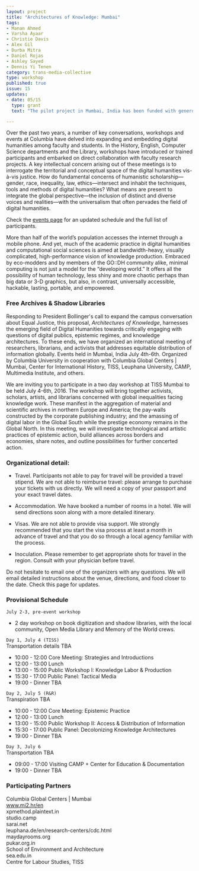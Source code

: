 ```yaml
---
layout: project
title: "Architectures of Knowledge: Mumbai"
tags:
- Manan Ahmed
- Varsha Ayaar
- Christie Davis
- Alex Gil
- Durba Mitra
- Daniel Rojas
- Ashley Sayed
- Dennis Yi Tenen
category: trans-media-collective
type: workshop
published: true
issue: 15
updates:
- date: 05/15
  type: grant
  text: "The pilot project in Mumbai, India has been funded with generous support from the President's Global Innovation Fund."

---
```


Over the past two years, a number of key conversations, workshops and events
at Columbia have delved into expanding and embedding digital humanities among
faculty and students. In the History, English, Computer Science departments
and the Library, workshops have introduced or trained participants and
embarked on direct collaboration with faculty research projects. A key
intellectual concern arising out of these meetings is to interrogate the
territorial and conceptual space of the digital humanities vis-à-vis justice.
How do fundamental concerns of humanistic scholarship—gender, race,
inequality, law, ethics—intersect and inhabit the techniques, tools and
methods of digital humanities? What means are present to integrate the global
perspective—the inclusion of distinct and diverse voices and realities—with
the universalism that often pervades the field of digital humanities.

Check the [events page](http://xpmethod.plaintext.in/events/dissent.html) for
an updated schedule and the full list of participants.

More than half of the world’s population accesses the internet through a
mobile phone. And yet, much of the academic practice in digital humanities and
computational social sciences is aimed at bandwidth-heavy, visually
complicated, high-performance vision of knowledge production. Embraced by
eco-modders and by members of the GO::DH community alike, minimal computing is
not just a model for the “developing world.” It offers all the possibility of
human technology, less shiny and more chaotic perhaps than big data or 3-D
graphics, but also, in contrast, universally accessible, hackable, lasting,
portable, and empowered.

### Free Archives & Shadow Libraries

Responding to President Bollinger's call to expand the campus conversation
about Equal Justice, this proposal, *Architectures of Knowledge*, harnesses the
emerging field of Digital Humanities towards critically engaging with
questions of digital publics, epistemic regimes, and knowledge architectures.
To these ends, we have organized an international meeting of researchers,
librarians, and activists that addresses equitable distribution of information
globally.  Events held in Mumbai, India July 4th-6th. Organized by Columbia
University in cooperation with Columbia Global Centers | Mumbai, Center for
International History, TISS, Leuphana University, CAMP, Multimedia Institute,
and others.

We are inviting you to participate in a two day workshop at TISS Mumbai to be
held July 4-6th, 2016. The workshop will bring together activists, scholars,
artists, and librarians concerned with global inequalities facing knowledge
work. These manifest in the aggregation of material and scientific archives in
northern Europe and America; the pay-walls constructed by the corporate
publishing industry; and the amassing of digital labor in the Global South
while the prestige economy remains in the Global North. In this meeting, we
will investigate technological and artistic practices of epistemic action,
build alliances across borders and economies, share notes, and outline
possibilities for further concerted action.

### Organizational detail:

- Travel. Participants not able to pay for travel will be provided a travel
  stipend. We are not able to reimburse travel: please arrange to purchase
your tickets with us directly. We will need a copy of your passport and your
exact travel dates.

- Accommodation. We have booked a number of rooms in a hotel. We will send
  directions soon along with a more detailed itinerary.

- Visas. We are not able to provide visa support. We strongly recommended that
  you start the visa process at least a month in advance of travel and that
you do so through a local agency familiar with the process.

- Inoculation. Please remember to get appropriate shots for travel in the
  region. Consult with your physician before travel.

Do not hesitate to email one of the organizers with any questions. We will
email detailed instructions about the venue, directions, and food closer to
the date. Check this page for updates.

### Provisional Schedule

`July 2-3, pre-event workshop`

- 2 day workshop on book digitization and shadow libraries, with the local
  community, Open Media Library and Memory of the World crews.

`Day 1, July 4 (TISS)`  
Transportation details TBA  

- 10:00 - 12:00  Core Meeting: Strategies and Introductions
- 12:00 - 13:00  Lunch
- 13:00 - 15:00  Public Workshop I: Knowledge Labor & Production
- 15:30 - 17:00  Public Panel: Tactical Media
- 19:00 -        Dinner TBA

`Day 2, July 5 (R&R)`  
Transpiration TBA  

- 10:00 - 12:00  Core Meeting: Epistemic Practice
- 12:00 - 13:00  Lunch
- 13:00 - 15:00  Public Workshop II: Access & Distribution of Information
- 15:30 - 17:00  Public Panel: Decolonizing Knowledge Architectures
- 19:00 -        Dinner TBA

`Day 3, July 6`  
Transportation TBA

- 09:00 - 17:00  Visiting CAMP + Center for Education & Documentation
- 19:00 -        Dinner TBA

### Participating Partners

Columbia Global Centers | Mumbai  
www.mi2.hr/en  
xpmethod.plaintext.in  
studio.camp  
sarai.net  
leuphana.de/en/research-centers/cdc.html  
maydayrooms.org  
pukar.org.in  
School of Environment and Architecture  
sea.edu.in  
Centre for Labour Studies, TISS  
